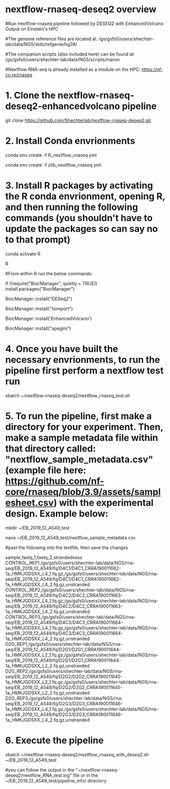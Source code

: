 # nextflow-rnaseq-deseq2 overview

#Run nextflow-rnaseq pipeline followed by DESEQ2 with EnhancedVolcano Output on Einstein's HPC 

#The genome reference files are located at: /gs/gsfs0/users/shechter-lab/data/NGS/stds/refgenie/hg38/

#The companion scripts (also included here) can be found at: /gs/gsfs0/users/shechter-lab/data/NGS/scripts/maron

#Nextflow RNA-seq is already installed as a module on the HPC: https://nf-co.re/rnaseq

# 1. Clone the nextflow-rnaseq-deseq2-enhancedvolcano pipeline

git clone https://github.com/Shechterlab/nextflow-rnaseq-deseq2.git


# 2. Install Conda envrionments

conda env create -f R_nextflow_rnaseq.yml

conda env create -f zlib_nextflow_rnaseq.yml

# 3. Install R packages by activating the R conda envrionment, opening R, and then running the following commands (you shouldn't have to update the packages so can say no to that prompt)

conda activate R

R

#From within R run the below commands:

if (!require("BiocManager", quietly = TRUE))
    install.packages("BiocManager")


BiocManager::install("DESeq2")

BiocManager::install("tximport")

BiocManager::install('EnhancedVolcano')

BiocManager::install("apeglm")

# 4. Once you have built the necessary envrionments, to run the pipeline first perform a nextflow test run 

sbatch ~/nextflow-rnaseq-deseq2/nextflow_rnaseq_test.sh

# 5. To run the pipeline, first make a directory for your experiment. Then, make a sample metadata file within that directory called: "nextflow_sample_metadata.csv" (example file here: https://github.com/nf-core/rnaseq/blob/3.9/assets/samplesheet.csv) with the experimental design. Example below:

mkdir ~/EB_2019_12_A549_test

nano ~/EB_2019_12_A549_test/nextflow_sample_metadata.csv

#past the following into the textfile, then save the changes

sample,fastq_1,fastq_2,strandedness
CONTROL_REP1,/gs/gsfs0/users/shechter-lab/data/NGS/rna-seq/EB_2019_12_A549/fq/D4C1/D4C1_CRRA190011662-1a_HMKJGDSXX_L4_1.fq.gz,/gs/gsfs0/users/shechter-lab/data/NGS/rna-seq/EB_2019_12_A549/fq/D4C1/D4C1_CRRA190011662-1a_HMKJGDSXX_L4_2.fq.gz,unstranded
CONTROL_REP2,/gs/gsfs0/users/shechter-lab/data/NGS/rna-seq/EB_2019_12_A549/fq/D4C2/D4C2_CRRA190011663-1a_HMKJGDSXX_L4_1.fq.gz,/gs/gsfs0/users/shechter-lab/data/NGS/rna-seq/EB_2019_12_A549/fq/D4C2/D4C2_CRRA190011663-1a_HMKJGDSXX_L4_2.fq.gz,unstranded
CONTROL_REP3,/gs/gsfs0/users/shechter-lab/data/NGS/rna-seq/EB_2019_12_A549/fq/D4C3/D4C3_CRRA190011664-1a_HMKJGDSXX_L4_1.fq.gz,/gs/gsfs0/users/shechter-lab/data/NGS/rna-seq/EB_2019_12_A549/fq/D4C3/D4C3_CRRA190011664-1a_HMKJGDSXX_L4_2.fq.gz,unstranded
D2G_REP1,/gs/gsfs0/users/shechter-lab/data/NGS/rna-seq/EB_2019_12_A549/fq/D2G1/D2G1_CRRA190011644-1a_HMKJGDSXX_L2_1.fq.gz,/gs/gsfs0/users/shechter-lab/data/NGS/rna-seq/EB_2019_12_A549/fq/D2G1/D2G1_CRRA190011644-1a_HMKJGDSXX_L2_2.fq.gz,unstranded
D2G_REP2,/gs/gsfs0/users/shechter-lab/data/NGS/rna-seq/EB_2019_12_A549/fq/D2G2/D2G2_CRRA190011645-1a_HMKJGDSXX_L2_1.fq.gz,/gs/gsfs0/users/shechter-lab/data/NGS/rna-seq/EB_2019_12_A549/fq/D2G2/D2G2_CRRA190011645-1a_HMKJGDSXX_L2_2.fq.gz,unstranded
D2G_REP3,/gs/gsfs0/users/shechter-lab/data/NGS/rna-seq/EB_2019_12_A549/fq/D2G3/D2G3_CRRA190011646-1a_HMKJGDSXX_L4_1.fq.gz,/gs/gsfs0/users/shechter-lab/data/NGS/rna-seq/EB_2019_12_A549/fq/D2G3/D2G3_CRRA190011646-1a_HMKJGDSXX_L4_2.fq.gz,unstranded

# 6. Execute the pipeline

sbatch ~/nextflow-rnaseq-deseq2/nextflow_rnaseq_with_deseq2.sh ~/EB_2019_12_A549_test

#you can follow the output in the "~/nextflow-rnaseq-deseq2/nextflow_RNA_test.log" file or in the ~/EB_2019_12_A549_test/pipeline_info/ directory








